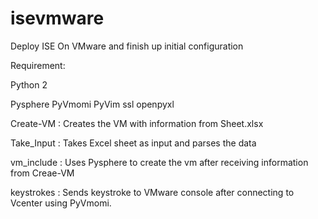 # isevmware
Deploy ISE On VMware and finish up initial configuration

Requirement:

Python 2

Pysphere
PyVmomi
PyVim
ssl
openpyxl


Create-VM : 
Creates the VM with information from Sheet.xlsx 

Take_Input :
Takes Excel sheet as input and parses the data

vm_include :
Uses Pysphere to create the vm after receiving information from Creae-VM

keystrokes :
Sends keystroke to VMware console after connecting to Vcenter using PyVmomi.
